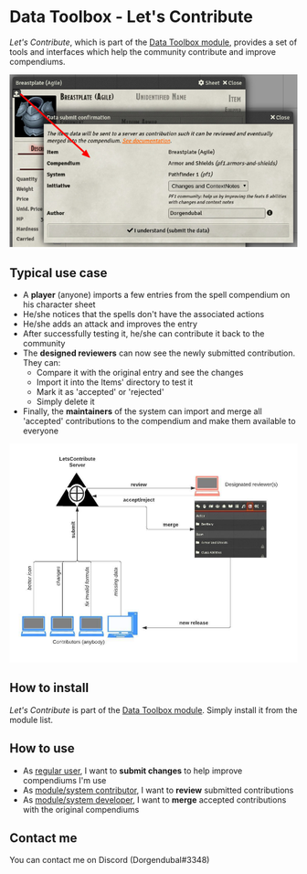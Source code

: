 # Data Toolbox - Let's Contribute

*Let's Contribute*, which is part of the [Data Toolbox module](../../README.md), provides a set of tools 
and interfaces which help the community contribute and improve compendiums.

![Overview](/doc/img/letscontribute-submit.jpg)

## Typical use case

* A **player** (anyone) imports a few entries from the spell compendium on his character sheet
* He/she notices that the spells don't have the associated actions
* He/she adds an attack and improves the entry
* After successfully testing it, he/she can contribute it back to the community
* The **designed reviewers** can now see the newly submitted contribution. They can:
  * Compare it with the original entry and see the changes
  * Import it into the Items' directory to test it
  * Mark it as 'accepted' or 'rejected'
  * Simply delete it
* Finally, the **maintainers** of the system can import and merge all 'accepted' contributions to the compendium and make them available to everyone

![Overview](/doc/img/letscontribute-diagram.jpg)


## How to install

*Let's Contribute* is part of the [Data Toolbox module](../..). Simply install it from the module list.

## How to use

* As [regular user](user.md), I want to **submit changes** to help improve compendiums I'm use
* As [module/system contributor](reviewer.md), I want to **review** submitted contributions
* As [module/system developer](admin.md), I want to **merge** accepted contributions with the original compendiums

## Contact me

You can contact me on Discord (Dorgendubal#3348)

  
